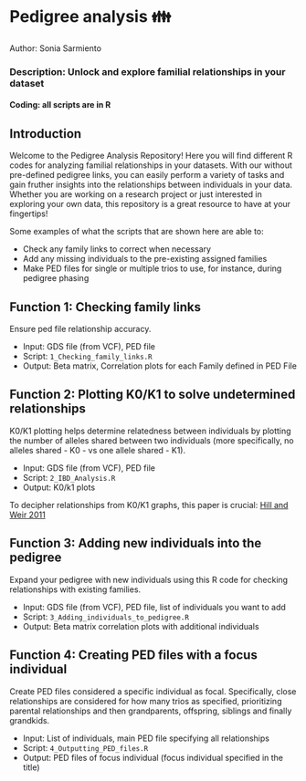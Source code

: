 # Pedigree analysis :family:
Author: Sonia Sarmiento

### Description: Unlock and explore familial relationships in your dataset

#### Coding: all scripts are in R 

## Introduction
Welcome to the Pedigree Analysis Repository! Here you will find different R codes for analyzing familial relationships in your datasets. With our without pre-defined pedigree links, you can easily perform a variety of tasks and gain fruther insights into the relationships between individuals in your data. Whether you are working on a research project or just interested in exploring your own data, this repository is a great resource to have at your fingertips!

Some examples of what the scripts that are shown here are able to:
* Check any family links to correct when necessary
* Add any missing individuals to the pre-existing assigned families
* Make PED files for single or multiple trios to use, for instance, during pedigree phasing


## Function 1: Checking family links
Ensure ped file relationship accuracy.
* Input: GDS file (from VCF), PED file
* Script: ```1_Checking_family_links.R```
* Output: Beta matrix, Correlation plots for each Family defined in PED File

## Function 2: Plotting K0/K1 to solve undetermined relationships
K0/K1 plotting helps determine relatedness between individuals by plotting the number of alleles shared between two individuals (more specifically, no alleles shared - K0 - vs one allele shared - K1).
* Input: GDS file (from VCF), PED file
* Script: ```2_IBD_Analysis.R```
* Output: K0/k1 plots

To decipher relationships from K0/K1 graphs, this paper is crucial: [Hill and Weir 2011](https://www.ncbi.nlm.nih.gov/pmc/articles/PMC3070763/)

## Function 3: Adding new individuals into the pedigree
Expand your pedigree with new individuals using this R code for checking relationships with existing families.
* Input: GDS file (from VCF), PED file, list of individuals you want to add
* Script: ```3_Adding_individuals_to_pedigree.R```
* Output: Beta matrix correlation plots with additional individuals


## Function 4: Creating PED files with a focus individual
Create PED files considered a specific individual as focal. Specifically, close relationships are considered for how many trios as specified, prioritizing parental relationships and then grandparents, offspring, siblings and finally grandkids.
* Input: List of individuals, main PED file specifying all relationships
* Script: ```4_Outputting_PED_files.R```
* Output: PED files of focus individual (focus individual specified in the title)





